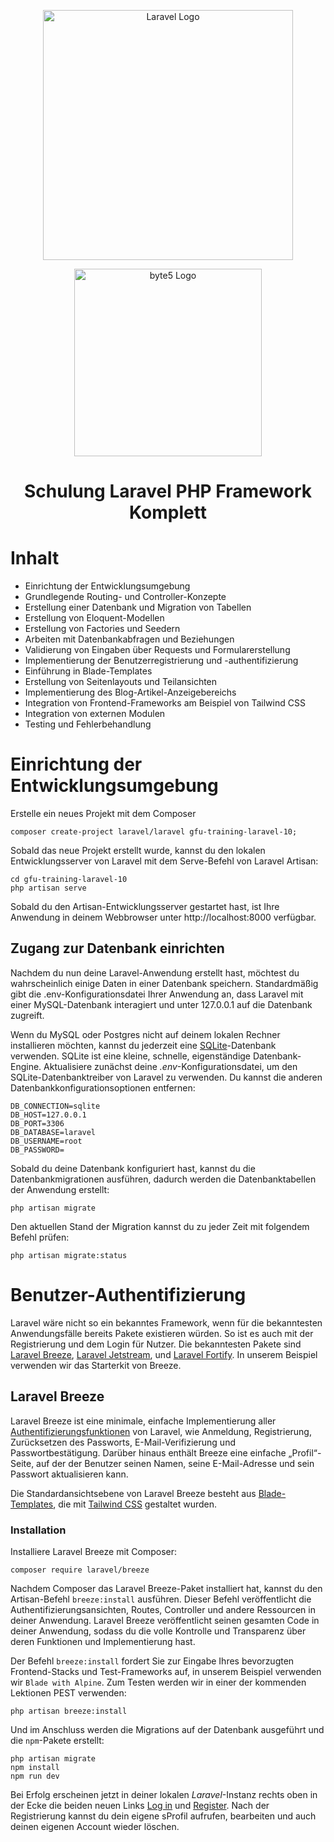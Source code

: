 <p align="center"><a href="https://laravel.com" target="_blank"><img src="https://raw.githubusercontent.com/laravel/art/master/logo-lockup/5%20SVG/2%20CMYK/1%20Full%20Color/laravel-logolockup-cmyk-red.svg" width="400" alt="Laravel Logo"></a></p>
<p align="center"><a href="https://byte5.de" target="_blank"><img src="https://www.byte5.de/images/byte5-logo-white.svg" width="300" alt="byte5 Logo"></a></p>
<h1 align="center">Schulung Laravel PHP Framework Komplett</h1>

# Inhalt
- Einrichtung der Entwicklungsumgebung
- Grundlegende Routing- und Controller-Konzepte
- Erstellung einer Datenbank und Migration von Tabellen
- Erstellung von Eloquent-Modellen
- Erstellung von Factories und Seedern
- Arbeiten mit Datenbankabfragen und Beziehungen
- Validierung von Eingaben über Requests und Formularerstellung
- Implementierung der Benutzerregistrierung und -authentifizierung
- Einführung in Blade-Templates
- Erstellung von Seitenlayouts und Teilansichten
- Implementierung des Blog-Artikel-Anzeigebereichs
- Integration von Frontend-Frameworks am Beispiel von Tailwind CSS
- Integration von externen Modulen
- Testing und Fehlerbehandlung


# Einrichtung der Entwicklungsumgebung
Erstelle ein neues Projekt mit dem Composer
```shell
composer create-project laravel/laravel gfu-training-laravel-10;
```

Sobald das neue Projekt erstellt wurde, kannst du den lokalen Entwicklungsserver von Laravel mit dem Serve-Befehl von
Laravel Artisan:
```shell
cd gfu-training-laravel-10
php artisan serve
```

Sobald du den Artisan-Entwicklungsserver gestartet hast, ist Ihre Anwendung in deinem Webbrowser unter 
http://localhost:8000 verfügbar.

## Zugang zur Datenbank einrichten

Nachdem du nun deine Laravel-Anwendung erstellt hast, möchtest du wahrscheinlich einige Daten in einer Datenbank 
speichern. Standardmäßig gibt die .env-Konfigurationsdatei Ihrer Anwendung an, dass Laravel mit einer MySQL-Datenbank 
interagiert und unter 127.0.0.1 auf die Datenbank zugreift.

Wenn du MySQL oder Postgres nicht auf deinem lokalen Rechner installieren möchten, kannst du jederzeit eine 
[SQLite](https://www.sqlite.org/index.html)-Datenbank verwenden. SQLite ist eine kleine, schnelle, eigenständige 
Datenbank-Engine. Aktualisiere zunächst deine _.env_-Konfigurationsdatei, um den SQLite-Datenbanktreiber von Laravel 
zu verwenden. Du kannst die anderen Datenbankkonfigurationsoptionen entfernen:
```dotenv
DB_CONNECTION=sqlite
DB_HOST=127.0.0.1
DB_PORT=3306
DB_DATABASE=laravel
DB_USERNAME=root
DB_PASSWORD=
```

Sobald du deine Datenbank konfiguriert hast, kannst du die Datenbankmigrationen ausführen, dadurch werden die 
Datenbanktabellen der Anwendung erstellt:
```shell
php artisan migrate
```

Den aktuellen Stand der Migration kannst du zu jeder Zeit mit folgendem Befehl prüfen:
```shell
php artisan migrate:status
```


# Benutzer-Authentifizierung
Laravel wäre nicht so ein bekanntes Framework, wenn für die bekanntesten Anwendungsfälle bereits Pakete existieren 
würden. So ist es auch mit der Registrierung und dem Login für Nutzer. Die bekanntesten Pakete sind 
[Laravel Breeze](https://laravel.com/docs/10.x/starter-kits#laravel-breeze),
[Laravel Jetstream](https://laravel.com/docs/10.x/starter-kits#laravel-jetstream), und
[Laravel Fortify](https://laravel.com/docs/10.x/fortify). In unserem Beispiel verwenden wir das Starterkit von Breeze.

## Laravel Breeze
Laravel Breeze ist eine minimale, einfache Implementierung aller 
[Authentifizierungsfunktionen](https://laravel.com/docs/10.x/authentication) von Laravel, wie  Anmeldung, Registrierung, 
Zurücksetzen des Passworts, E-Mail-Verifizierung und Passwortbestätigung. Darüber hinaus enthält Breeze eine einfache 
„Profil“-Seite, auf der der Benutzer seinen Namen, seine E-Mail-Adresse und sein Passwort aktualisieren kann.

Die Standardansichtsebene von Laravel Breeze besteht aus [Blade-Templates](https://laravel.com/docs/10.x/blade), die mit 
[Tailwind CSS](https://tailwindcss.com/) gestaltet wurden.

### Installation
Installiere Laravel Breeze mit Composer:
```shell
composer require laravel/breeze
```

Nachdem Composer das Laravel Breeze-Paket installiert hat, kannst du den Artisan-Befehl `breeze:install` ausführen. 
Dieser Befehl veröffentlicht die Authentifizierungsansichten, Routes, Controller und andere Ressourcen in deiner 
Anwendung. Laravel Breeze veröffentlicht seinen gesamten Code in deiner Anwendung, sodass du die volle Kontrolle und 
Transparenz über deren Funktionen und Implementierung hast.

Der Befehl `breeze:install` fordert Sie zur Eingabe Ihres bevorzugten Frontend-Stacks und Test-Frameworks auf, in 
unserem Beispiel verwenden wir `Blade with Alpine`. Zum Testen werden wir in einer der kommenden Lektionen PEST 
verwenden:
```shell
php artisan breeze:install
```

Und im Anschluss werden die Migrations auf der Datenbank ausgeführt und die `npm`-Pakete erstellt:
```shell
php artisan migrate
npm install
npm run dev
```

Bei Erfolg erscheinen jetzt in deiner lokalen _Laravel_-Instanz rechts oben in der Ecke die beiden neuen Links 
[Log in](http://127.0.0.1:8000/login) und [Register](http://127.0.0.1:8000/register). Nach der Registrierung kannst du
dein eigene sProfil aufrufen, bearbeiten und auch deinen eigenen Account wieder löschen.
